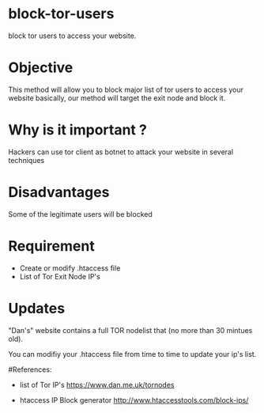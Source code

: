# block-tor-users
block tor users to access your website.




# Objective
This method will allow you to block major list of tor users to access your website
basically, our method will target the exit node and block it.

# Why is it important ?
Hackers can use tor client as botnet to attack your website in several techniques

# Disadvantages
Some of the legitimate users will be blocked

# Requirement

- Create or modify .htaccess file
- List of Tor Exit Node IP's


# Updates
"Dan's" website contains a full TOR nodelist that (no more than 30 mintues old).

You can modifiy your .htaccess file from time to time to update your ip's list.



#References:

- list of Tor IP's
https://www.dan.me.uk/tornodes

- htaccess IP Block generator
http://www.htaccesstools.com/block-ips/


